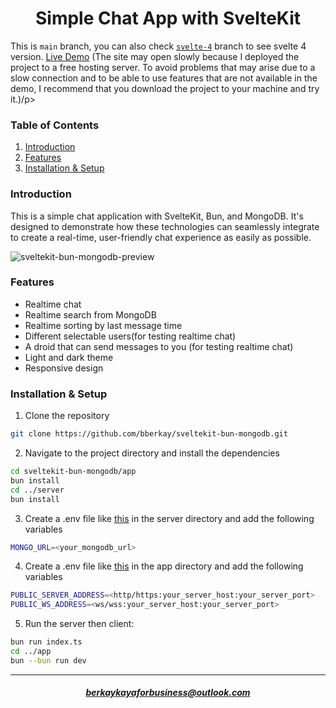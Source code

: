 <h1 align = "center">Simple Chat App with SvelteKit</h1>
<p>This is <code>main</code> branch, you can also check <code><a href="https://github.com/bberkay/chat-app/tree/svelte-4">svelte-4</a></code> branch to see svelte 4 version. <a href="https://chat-app-omega-brown.vercel.app/">Live Demo</a> (The site may open slowly because I deployed the project to a free hosting server. To avoid problems that may arise due to a slow connection and to be able to use features that are not available in the demo, I recommend that you download the project to your machine and try it.)/p>
<h3>Table of Contents</h3>
<ol>
  <li><a href="#introduction">Introduction</a></li>
  <li><a href="#features">Features</a></li>
  <li><a href="#installation--setup">Installation & Setup</a></li>
</ol>

<h3>Introduction</h3>
<p>This is a simple chat application with SvelteKit, Bun, and MongoDB. It's designed to demonstrate how these technologies can seamlessly integrate to create a real-time, user-friendly chat experience as easily as possible.</p>
<img src="https://i.ibb.co/2vrzDNX/sveltekit-bun-mongodb-readme-photo.png" alt="sveltekit-bun-mongodb-preview" border="0">

<h3>Features</h3>

- Realtime chat
- Realtime search from MongoDB
- Realtime sorting by last message time
- Different selectable users(for testing realtime chat)
- A droid that can send messages to you (for testing realtime chat)
- Light and dark theme
- Responsive design

<h3>Installation & Setup</h3>

1. Clone the repository
```bash
git clone https://github.com/bberkay/sveltekit-bun-mongodb.git
```
2. Navigate to the project directory and install the dependencies
```bash
cd sveltekit-bun-mongodb/app
bun install
cd ../server
bun install
```
3. Create a .env file like <a href ="https://github.com/bberkay/sveltekit-bun-mongodb/blob/main/server/.env.example">this</a> in the server directory and add the following variables
```bash
MONGO_URL=<your_mongodb_url>
```
4. Create a .env file like <a href ="https://github.com/bberkay/sveltekit-bun-mongodb/blob/main/app/.env.example">this</a> in the app directory and add the following variables
```bash
PUBLIC_SERVER_ADDRESS=<http/https:your_server_host:your_server_port>
PUBLIC_WS_ADDRESS=<ws/wss:your_server_host:your_server_port>
```

5. Run the server then client:
```bash
bun run index.ts
cd ../app
bun --bun run dev
```

<hr>
<h5 align="center"><a href="mailto:berkaykayaforbusiness@outlook.com">berkaykayaforbusiness@outlook.com</a></h5>
